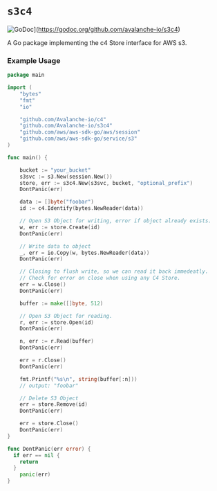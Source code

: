 # `s3c4`

![GoDoc](https://godoc.org/github.com/Avalanche-io/s3c4?status.svg)](https://godoc.org/github.com/avalanche-io/s3c4)

A Go package implementing the c4 Store interface for AWS s3.

### Example Usage

```go
package main

import (
	"bytes"
	"fmt"
	"io"

	"github.com/Avalanche-io/c4"
	"github.com/Avalanche-io/s3c4"
	"github.com/aws/aws-sdk-go/aws/session"
	"github.com/aws/aws-sdk-go/service/s3"
)

func main() {

	bucket := "your_bucket"
	s3svc := s3.New(session.New())
	store, err := s3c4.New(s3svc, bucket, "optional_prefix")
	DontPanic(err)

	data := []byte("foobar")
	id := c4.Identify(bytes.NewReader(data))

	// Open S3 Object for writing, error if object already exists.
	w, err := store.Create(id)
	DontPanic(err)

	// Write data to object
	_, err = io.Copy(w, bytes.NewReader(data))
	DontPanic(err)

	// Closing to flush write, so we can read it back immedeatly.
	// Check for error on close when using any C4 Store.
	err = w.Close()
	DontPanic(err)

	buffer := make([]byte, 512)

	// Open S3 Object for reading.
	r, err := store.Open(id)
	DontPanic(err)

	n, err := r.Read(buffer)
	DontPanic(err)

	err = r.Close()
	DontPanic(err)

	fmt.Printf("%s\n", string(buffer[:n]))
	// output: "foobar"

	// Delete S3 Object
	err = store.Remove(id)
	DontPanic(err)

	err = store.Close()
	DontPanic(err)
}

func DontPanic(err error) {
  if err == nil {
    return
  }
	panic(err)
}

```

